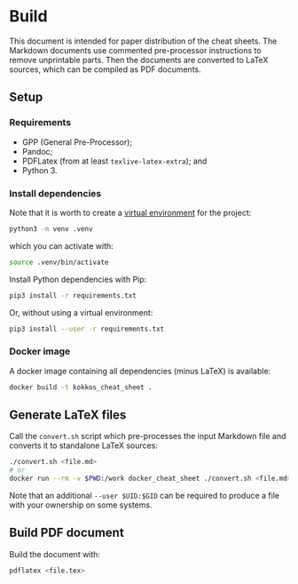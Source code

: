 # Build

This document is intended for paper distribution of the cheat sheets.
The Markdown documents use commented pre-processor instructions to remove unprintable parts.
Then the documents are converted to LaTeX sources, which can be compiled as PDF documents.

## Setup

### Requirements

- GPP (General Pre-Processor);
- Pandoc;
- PDFLatex (from at least `texlive-latex-extra`); and
- Python 3.

### Install dependencies

Note that it is worth to create a [virtual environment](https://packaging.python.org/en/latest/guides/installing-using-pip-and-virtual-environments/) for the project:

```sh
python3 -m venv .venv
```

which you can activate with:

```sh
source .venv/bin/activate
```

Install Python dependencies with Pip:

```sh
pip3 install -r requirements.txt
```

Or, without using a virtual environment:

```sh
pip3 install --user -r requirements.txt
```

### Docker image

A docker image containing all dependencies (minus LaTeX) is available:

```sh
docker build -t kokkos_cheat_sheet .
```

## Generate LaTeX files

Call the `convert.sh` script which pre-processes the input Markdown file and converts it to standalone LaTeX sources:

```sh
./convert.sh <file.md>
# or
docker run --rm -v $PWD:/work docker_cheat_sheet ./convert.sh <file.md>
```

Note that an additional `--user $UID:$GID` can be required to produce a file with your ownership on some systems.

## Build PDF document

Build the document with:

```sh
pdflatex <file.tex>
```
